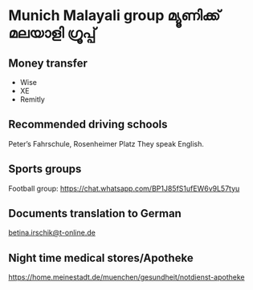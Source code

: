 # Munich Malayali group മ്യൂണിക്ക് മലയാളി ഗ്രൂപ്പ്

## Money transfer 
* Wise
* XE 
* Remitly 

## Recommended driving schools 
Peter’s Fahrschule, Rosenheimer Platz
They speak English. 

## Sports groups 
Football group:
https://chat.whatsapp.com/BP1J85fS1ufEW6v9L57tyu

## Documents translation to German 
betina.irschik@t-online.de

## Night time medical stores/Apotheke 

https://home.meinestadt.de/muenchen/gesundheit/notdienst-apotheke


